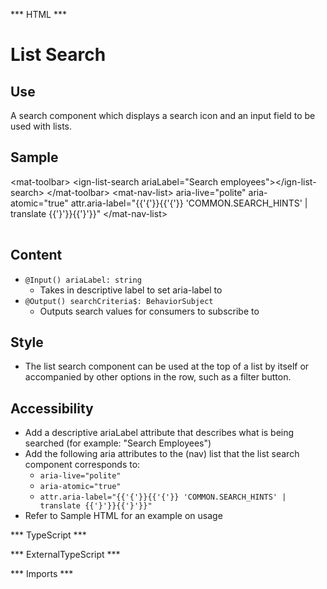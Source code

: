 *** HTML ***
# List Search

## Use
A search component which displays a search icon and an input field to be used with lists.

## Sample

<mat-tab-group>
    <mat-tab label="Component Sample"><div class="tab-height">
        <ign-list-search ariaLabel="Search employees"></ign-list-search>
    </div></mat-tab>
    <mat-tab label="HTML"><div class="tab-height">
        <table style="width:100%">
        &lt;mat-toolbar&gt;
            &lt;ign-list-search ariaLabel="Search employees"&gt;&lt;/ign-list-search&gt;
        &lt;/mat-toolbar&gt;
        &lt;mat-nav-list&gt;
            aria-live="polite"
            aria-atomic="true"
            attr.aria-label="{{'{'}}{{'{'}} 'COMMON.SEARCH_HINTS' | translate {{'}'}}{{'}'}}"
        &lt;/mat-nav-list&gt;
        </table></div>
    </mat-tab>
</mat-tab-group>

## Content
* `@Input() ariaLabel: string`
    * Takes in descriptive label to set aria-label to
* `@Output() searchCriteria$: BehaviorSubject`
    * Outputs search values for consumers to subscribe to


## Style

* The list search component can be used at the top of a list by itself or accompanied by other options in the row, such as a filter button.

## Accessibility

* Add a descriptive ariaLabel attribute that describes what is being searched (for example: "Search Employees")
* Add the following aria attributes to the (nav) list that the list search component corresponds to:
    * `aria-live="polite"`
    * `aria-atomic="true"`
    * `attr.aria-label="{{'{'}}{{'{'}} 'COMMON.SEARCH_HINTS' | translate {{'}'}}{{'}'}}"`
* Refer to Sample HTML for an example on usage

*** TypeScript *** 

*** ExternalTypeScript ***

*** Imports ***
